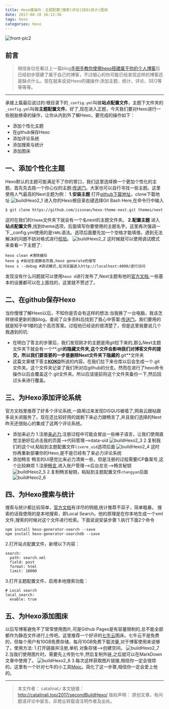 ```yaml
---
title: Hexo骚操作：主题配置|搜索|评论|SEO|统计|图床
date: 2017-08-10 16:12:56
tags: hexo
categories: hexo
---
```

![front-pic2](http://ou3np1yz4.bkt.clouddn.com/front-pic2.jpg)

## 前言

>相信各位在看过上一篇blog[手把手教你使用hexo搭建属于你的个人博客](http://catalinali.top/2017/firstBuildHexo/)后已经初步搭建了属于自己的博客，不过细心的你可能已经发现这样的博客还是缺点什么，现在就来说说Hexo的骚操作:添加主题、统计、评论、SEO等等等等。

---

<!-- more -->
承接上篇最后说过的:根目录下的`_config.yml`叫做**站点配置文件**，主题下文件夹的`_config.yml`叫做**主题配置文件**。好了,现在进入正题，今天我们要对Hexo进行一些脱胎换骨的操作，让你从内到外了解Hexo，要完成的操作如下：

 - 添加个性化主题
 - 在github保存Hexo
 - 添加评论系统
 - 添加搜索与统计
 - 添加图床

## 一、添加个性化主题

Hexo默认的主题可能满足不了你的胃口，我们这里选择换一个更加个性化的主题，首先先去挑一个你心仪的主题:[传送门](https://www.zhihu.com/question/24422335)。大家也可以自行寻找一些主题。这里使用人气最高的Next主题为例：
**1.安装主题**
打开[github下载地址](https://github.com/iissnan/hexo-theme-next)，clone下载地址
![buildHexo2_1](http://ou3np1yz4.bkt.clouddn.com/buildHexo2_1.png)
进入你的Hexo根目录右键选择Git Bash Here,在命令行中输入
```
$ git clone https://github.com/iissnan/hexo-theme-next.git themes/next
```
这时在我们的`theme`文件夹下就会有一个名next的主题文件夹。
**2.配置主题**
进入**站点配置文件**,找到theme选项，后面填写你要使用的主题名字。这里再次强调一下,_config.yml使用的是`YAML`语法。选项后面要先加一个空格才能填值，遇到无法解决的问题不妨对格式进行[校验](http://www.yamllint.com/)。
![buildHexo2_2](http://ou3np1yz4.bkt.clouddn.com/buildHexo2_2.png)
这时候就可以使用调试模式来查看一下主题了:
```
hexo clean #清除缓存
hexo g #自动生成静态页面,hexo generate的缩写
hexo s --debug #调试模式,在浏览器进入http://localhost:4000/进行访问
```
发现没有什么问题就可以使用`hexo d`进行发布了,Next主题有他的[官方文档](http://theme-next.iissnan.com/getting-started.html),一些基本的设置都可以在上面找的，这里就不赘述了。
## 二、在github保存Hexo
当你慢慢了解Hexo以后，不知你是否会有这样的想法:当我换了一台电脑，我该怎样继续更新的我blog。查阅了众多资料后找到了我心中答案:[传送门](https://www.zhihu.com/question/21193762)。我们要用的就是知乎中1楼的这个高亮答案。过程他已经说的很清楚了，但是这里我要说几个我遇到的坑:

 - 在明白了答主的步骤后，我们发现刚才的主题是用git拉下来的,那么Next主题文件夹下就会有一个**.git**的隐藏文件夹,这个文件会影响我们对博客文件的提交，所以我们要首要的一步是删除Next文件夹下隐藏的**.git**文件夹
 - 这篇文章楼下答主[**KOKO**](https://www.zhihu.com/people/KOKO-55/answers)所说的内容。在我们拉下来仓库以后会生成一个.git文件夹。这个文件夹记录了我们所对应github的分支。然而在进行了hexo命令操作以后会覆盖这个.git文件夹。所以应该提前将这个文件夹备份一下,然后回过头来进行覆盖。

## 三、为Hexo添加评论系统

官方文档里推荐了好多个评论系统,一路用过来发现DISQUS被墙了,网易云跟帖跟多说关闭服务了。现在还比较好用的就剩下来必力跟畅言了,并且我们选择的Next昨天还很贴心的集成了这两个评论系统。

- 添加来必力
1.注册[来必力](https://livere.com/),注册过程中可能会冒出一些棒子语言，让我们使用直觉注册好后点击我的页面-->代码管理-->data-uid
![buildHexo2_3](http://ou3np1yz4.bkt.clouddn.com/buildHexo2_3.png)
2.复制我们的这个id,粘贴到主题配置文件`livere_uid`选项后面
![buildHexo2_4](http://ou3np1yz4.bkt.clouddn.com/buildHexo2_4.png)
这时你再重新部署你的Hexo,是不是已经有了来必力评论系统
- 添加畅言
畅言的UI感觉比来必力清爽一些，但是注册的过程需要ICP备案号,这个比较麻烦
1.注册[畅言](http://changyan.kuaizhan.com/),进入账户管理-->后台总览-->畅言秘钥
![buildHexo2_5](http://ou3np1yz4.bkt.clouddn.com/buildHexo2_5.png)
2.复制畅言秘钥，粘贴到主题配置文件`changyan`后面
![buildHexo2_6](http://ou3np1yz4.bkt.clouddn.com/buildHexo2_6.png)

## 四、为Hexo搜索与统计

搜索与统计都比较简单，[官方文档](http://theme-next.iissnan.com/third-party-services.html#analytics-busuanzi)有详尽的明细,统计推荐不蒜子，简单粗暴。
搜索的话我使用的是本地搜索，即Local Search。他的原理是在你本地生成一个xml文件,搜索的时候对这个文件进行检索。下面说说安装步骤
1.执行下面2个命令
```
npm install hexo-generator-search --save
npm install hexo-generator-searchdb --save
```
2.打开站点配置文件，新增以下内容：
```
search:
  path: search.xml
  field: post
  format: html
  limit: 10000
```
3.打开主题配置文件，启用本地搜索功能：
```
# Local search
local_search:
  enable: true
```

## 五、为Hexo添加图床

以后写博客避免不了常常使用图片,可是Github Pages是有容量限制的,总不能全部都作为静态文件进行上传吧。这里推荐一个好评的[七牛云](https://portal.qiniu.com/signup?code=3letjvek8jgia)图床。七牛云不是免费的，但每个用户有10GB免费存储，每月10GB免费下载流量,对于博客使用来说够了。使用方法:
1.打开链接并注册,单机 对象存储-->创建空间。
![buildHexo2_7](http://ou3np1yz4.bkt.clouddn.com/buildHexo2_7.png)
2.当我们使用图片时。需要先上传到七牛,然后复制外链,之后就可以在MarkDown文章中使用了。
![buildHexo2_8](http://ou3np1yz4.bkt.clouddn.com/buildHexo2_8.png)
3.每次这样获取图片链接,相信你一定会很烦的。这里有一个针对七牛的小工具[Mpic](http://mpic.lzhaofu.cn/)。简化了这一步骤,相信你一定会爱上他的。

---

>本文作者： catalinaLi
本文链接： http://catalinali.top/2017/secondBuildHexo/
版权声明： 原创文章，有问题请评论中留言。非商业转载请注明作者及出处。